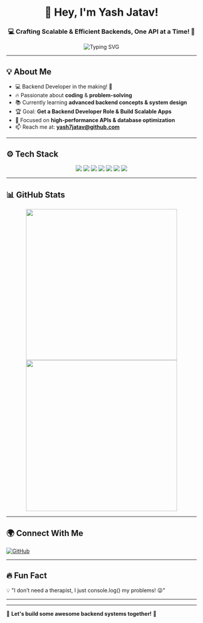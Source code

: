 <h1 align="center">👋 Hey, I'm Yash Jatav!</h1>
<h3 align="center">💻 Crafting Scalable & Efficient Backends, One API at a Time! 🚀</h3>

<p align="center">
  <img src="https://readme-typing-svg.herokuapp.com?font=Fira+Code&size=22&pause=1000&color=36BCF7&width=600&lines=Welcome+to+my+GitHub+Profile!;I'm+a+Backend+Developer;I+love+building+scalable+and+efficient+systems!" alt="Typing SVG" />
</p>

---

## **💡 About Me**
- 💻 Backend Developer in the making! 🚀  
- 🔥 Passionate about **coding** & **problem-solving**  
- 📚 Currently learning **advanced backend concepts & system design**  
- 🏆 Goal: **Get a Backend Developer Role & Build Scalable Apps**  
- 🎯 Focused on **high-performance APIs & database optimization**  
- 📫 Reach me at: **yash7jatav@github.com**  

---

## **⚙️ Tech Stack**
<p align="center">
  <img src="https://img.shields.io/badge/JavaScript-F7DF1E?style=for-the-badge&logo=javascript&logoColor=black" />
  <img src="https://img.shields.io/badge/Node.js-339933?style=for-the-badge&logo=node.js&logoColor=white" />
  <img src="https://img.shields.io/badge/Express.js-000000?style=for-the-badge&logo=express&logoColor=white" />
  <img src="https://img.shields.io/badge/MongoDB-47A248?style=for-the-badge&logo=mongodb&logoColor=white" />
  <img src="https://img.shields.io/badge/SQL-4479A1?style=for-the-badge&logo=postgresql&logoColor=white" />
  <img src="https://img.shields.io/badge/Jest-C21325?style=for-the-badge&logo=jest&logoColor=white" />
  <img src="https://img.shields.io/badge/Python-3776AB?style=for-the-badge&logo=python&logoColor=white" />
</p>

---

## **📊 GitHub Stats**
<p align="center">
  <img src="https://github-readme-stats.vercel.app/api?username=yash7jatav&show_icons=true&theme=tokyonight" width="400"/>
  <img src="https://github-readme-streak-stats.herokuapp.com/?user=yash7jatav&theme=tokyonight" width="400"/>
</p>

---

## **🌍 Connect With Me**
[![GitHub](https://img.shields.io/badge/GitHub-181717?style=for-the-badge&logo=github&logoColor=white)](https://github.com/yash7jatav)

---

## **🔥 Fun Fact**
💡 "I don’t need a therapist, I just console.log() my problems! 😜"  

---
---

🚀 **Let's build some awesome backend systems together!** 🤖

